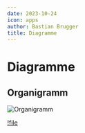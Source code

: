 ```yaml
---
date: 2023-10-24
icon: apps
author: Bastian Brugger
title: Diagramme
---
```


# Diagramme

## Organigramm

![Organigramm](/images/theorie/organigramm.png)

[!file](/downloads/tools/organigramm.drawio)
